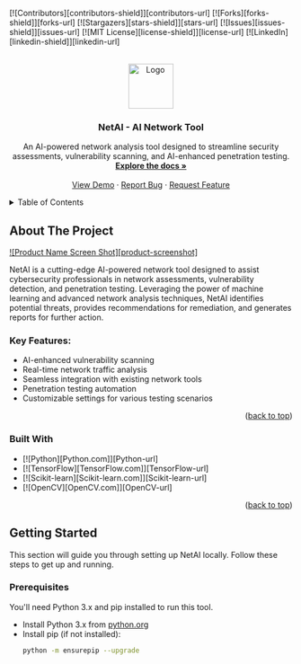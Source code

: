 <!-- Improved compatibility of back to top link: See: https://github.com/SamTruss/C-Keylogger/pull/73 -->
<a name="readme-top"></a>
<!--
*** Thanks for checking out the Best-README-Template. If you have a suggestion
*** that would make this better, please fork the repo and create a pull request
*** or simply open an issue with the tag "enhancement".
*** Don't forget to give the project a star!
*** Thanks again! Now go create something AMAZING! :D
-->



<!-- PROJECT SHIELDS -->
<!--
*** I'm using markdown "reference style" links for readability.
*** Reference links are enclosed in brackets [ ] instead of parentheses ( ).
*** See the bottom of this document for the declaration of the reference variables
*** for contributors-url, forks-url, etc. This is an optional, concise syntax you may use.
*** https://www.markdownguide.org/basic-syntax/#reference-style-links
-->
[![Contributors][contributors-shield]][contributors-url]
[![Forks][forks-shield]][forks-url]
[![Stargazers][stars-shield]][stars-url]
[![Issues][issues-shield]][issues-url]
[![MIT License][license-shield]][license-url]
[![LinkedIn][linkedin-shield]][linkedin-url]



<!-- PROJECT LOGO -->
<br />
<div align="center">
  <a href="https://github.com/SamTruss/NetAI">
    <img src="images/logo.png" alt="Logo" width="80" height="80">
  </a>

  <h3 align="center">NetAI - AI Network Tool</h3>

  <p align="center">
    An AI-powered network analysis tool designed to streamline security assessments, vulnerability scanning, and AI-enhanced penetration testing.
    <br />
    <a href="https://github.com/SamTruss/NetAI"><strong>Explore the docs »</strong></a>
    <br />
    <br />
    <a href="https://github.com/SamTruss/NetAI">View Demo</a>
    ·
    <a href="https://github.com/SamTruss/NetAI/issues">Report Bug</a>
    ·
    <a href="https://github.com/SamTruss/NetAI/issues">Request Feature</a>
  </p>
</div>



<!-- TABLE OF CONTENTS -->
<details>
  <summary>Table of Contents</summary>
  <ol>
    <li>
      <a href="#about-the-project">About The Project</a>
      <ul>
        <li><a href="#built-with">Built With</a></li>
      </ul>
    </li>
    <li>
      <a href="#getting-started">Getting Started</a>
      <ul>
        <li><a href="#prerequisites">Prerequisites</a></li>
        <li><a href="#installation">Installation</a></li>
      </ul>
    </li>
    <li><a href="#usage">Usage</a></li>
    <li><a href="#roadmap">Roadmap</a></li>
    <li><a href="#contributing">Contributing</a></li>
    <li><a href="#license">License</a></li>
    <li><a href="#contact">Contact</a></li>
    <li><a href="#acknowledgments">Acknowledgments</a></li>
  </ol>
</details>



<!-- ABOUT THE PROJECT -->
## About The Project

[![Product Name Screen Shot][product-screenshot]](https://example.com)

NetAI is a cutting-edge AI-powered network tool designed to assist cybersecurity professionals in network assessments, vulnerability detection, and penetration testing. Leveraging the power of machine learning and advanced network analysis techniques, NetAI identifies potential threats, provides recommendations for remediation, and generates reports for further action.

### Key Features:
* AI-enhanced vulnerability scanning
* Real-time network traffic analysis
* Seamless integration with existing network tools
* Penetration testing automation
* Customizable settings for various testing scenarios

<p align="right">(<a href="#readme-top">back to top</a>)</p>

### Built With

* [![Python][Python.com]][Python-url]
* [![TensorFlow][TensorFlow.com]][TensorFlow-url]
* [![Scikit-learn][Scikit-learn.com]][Scikit-learn-url]
* [![OpenCV][OpenCV.com]][OpenCV-url]

<p align="right">(<a href="#readme-top">back to top</a>)</p>



<!-- GETTING STARTED -->
## Getting Started

This section will guide you through setting up NetAI locally. Follow these steps to get up and running.

### Prerequisites

You'll need Python 3.x and pip installed to run this tool.

* Install Python 3.x from [python.org](https://www.python.org/downloads/)
* Install pip (if not installed):
  ```sh
  python -m ensurepip --upgrade
